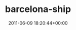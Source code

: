 ---
title:		"barcelona-ship"
type:		"photos"
mediatype:		"upload"
description:		"TBC"
date:		"2011-06-09 18:20:44+00:00"
album:		"city"
filename:		"barcelona-ship.md"
series:		""
cl_public_id:		"city/barcelona-ship"
cl_version:		1497000391
format:		"tiff"
bytes:		4955644
width:		2174
height:		1440
colours:
- "#C8CFD9"
- "#828A8E"
- "#B5BEC4"
- "#3A4246"
- "#7E838C"
- "#0F141D"
- "#44090E"
- "#1A242B"
- "#313136"
- "#640D11"
- "#7D7471"
- "#B5C0BC"
- "#858B88"
- "#2D1A1B"
exposure_mode:		"Auto"
program:		"Aperture-priority AE"
aperture:		"8.0"
focal_length:		"200.0 mm"
iso:		"200"
shutter_speed:		"1/500"
metering:		"Multi-segment"
flash:		"Off, Did not fire"
white_balance:		"Custom"
colour_temp:		"5000"
has_crop:		"true"
orientation:		"Horizontal (normal)"
camera_model:		"NIKON D7000"
lens_info:		"18-200mm f/3.5-5.6"
artist:		"No artist info"
x_resolution:		"300"
y_resolution:		"300"
---